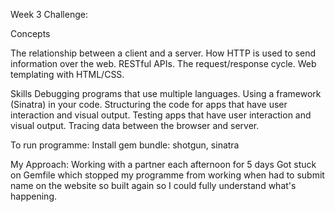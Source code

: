 Week 3 Challenge:

Concepts

The relationship between a client and a server.
How HTTP is used to send information over the web.
RESTful APIs.
The request/response cycle.
Web templating with HTML/CSS.

Skills
Debugging programs that use multiple languages.
Using a framework (Sinatra) in your code.
Structuring the code for apps that have user interaction and visual output.
Testing apps that have user interaction and visual output.
Tracing data between the browser and server.

To run programme:
Install gem bundle: shotgun, sinatra 

My Approach:
Working with a partner each afternoon for 5 days
Got stuck on Gemfile which stopped my programme from working when had to submit name on the website so built again so I could fully understand what's happening.
